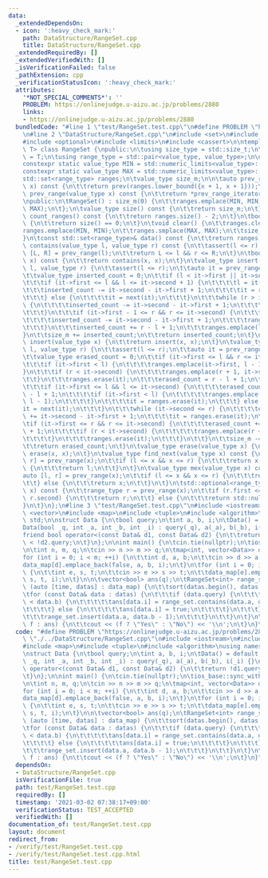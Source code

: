 ```yaml
---
data:
  _extendedDependsOn:
  - icon: ':heavy_check_mark:'
    path: DataStructure/RangeSet.cpp
    title: DataStructure/RangeSet.cpp
  _extendedRequiredBy: []
  _extendedVerifiedWith: []
  _isVerificationFailed: false
  _pathExtension: cpp
  _verificationStatusIcon: ':heavy_check_mark:'
  attributes:
    '*NOT_SPECIAL_COMMENTS*': ''
    PROBLEM: https://onlinejudge.u-aizu.ac.jp/problems/2880
    links:
    - https://onlinejudge.u-aizu.ac.jp/problems/2880
  bundledCode: "#line 1 \"test/RangeSet.test.cpp\"\n#define PROBLEM \"https://onlinejudge.u-aizu.ac.jp/problems/2880\"\
    \n#line 2 \"DataStructure/RangeSet.cpp\"\n#include <set>\n#include <utility>\n\
    #include <optional>\n#include <limits>\n#include <cassert>\n\ntemplate <class\
    \ T> class RangeSet {\npublic:\n\tusing size_type = std::size_t;\n\tusing value_type\
    \ = T;\n\tusing range_type = std::pair<value_type, value_type>;\n\nprivate:\n\t\
    constexpr static value_type MIN = std::numeric_limits<value_type>::min();\n\t\
    constexpr static value_type MAX = std::numeric_limits<value_type>::max();\n\t\
    std::set<range_type> ranges;\n\tvalue_type size_m;\n\n\tauto prev_range_iterator(value_type\
    \ x) const {\n\t\treturn prev(ranges.lower_bound({x + 1, x + 1}));\n\t}\n\trange_type\
    \ prev_range(value_type x) const {\n\t\treturn *prev_range_iterator(x);\n\t}\n\
    \npublic:\n\tRangeSet() : size_m(0) {\n\t\tranges.emplace(MIN, MIN);\n\t\tranges.emplace(MAX,\
    \ MAX);\n\t};\n\tvalue_type size() const {\n\t\treturn size_m;\n\t}\n\tsize_type\
    \ count_ranges() const {\n\t\treturn ranges.size() - 2;\n\t}\n\tbool empty() const\
    \ {\n\t\treturn size() == 0;\n\t}\n\tvoid clear() {\n\t\tranges.clear();\n\t\t\
    ranges.emplace(MIN, MIN);\n\t\tranges.smplace(MAX, MAX);\n\t\tsize_m = 0;\n\t\
    }\n\tconst std::set<range_type>& data() const {\n\t\treturn ranges;\n\t}\n\tbool\
    \ contains(value_type l, value_type r) const {\n\t\tassert(l <= r);\n\t\tauto\
    \ [L, R] = prev_range(l);\n\t\treturn L <= l && r <= R;\n\t}\n\tbool contains(value_type\
    \ x) const {\n\t\treturn contains(x, x);\n\t}\n\tvalue_type insert(value_type\
    \ l, value_type r) {\n\t\tassert(l <= r);\n\t\tauto it = prev_range_iterator(l);\n\
    \t\tvalue_type inserted_count = 0;\n\t\tif (l < it->first || it->second < r) {\n\
    \t\t\tif (it->first <= l && l <= it->second + 1) {\n\t\t\t\tl = it->first;\n\t\
    \t\t\tinserted_count -= it->second - it->first + 1;\n\t\t\t\tit = ranges.erase(it);\n\
    \t\t\t} else {\n\t\t\t\tit = next(it);\n\t\t\t}\n\t\t\twhile (r > it->second)\
    \ {\n\t\t\t\tinserted_count -= it->second - it->first + 1;\n\t\t\t\tit = ranges.erase(it);\n\
    \t\t\t}\n\t\t\tif (it->first - 1 <= r && r <= it->second) {\n\t\t\t\tr = it->second;\n\
    \t\t\t\tinserted_count -= it->second - it->first + 1;\n\t\t\t\tranges.erase(it);\n\
    \t\t\t}\n\t\t\tinserted_count += r - l + 1;\n\t\t\tranges.emplace(l, r);\n\t\t\
    }\n\t\tsize_m += inserted_count;\n\t\treturn inserted_count;\n\t}\n\tvalue_type\
    \ insert(value_type x) {\n\t\treturn insert(x, x);\n\t}\n\tvalue_type erase(value_type\
    \ l, value_type r) {\n\t\tassert(l <= r);\n\t\tauto it = prev_range_iterator(l);\n\
    \t\tvalue_type erased_count = 0;\n\t\tif (it->first <= l && r <= it->second) {\n\
    \t\t\tif (it->first < l) {\n\t\t\t\tranges.emplace(it->first, l - 1);\n\t\t\t\
    }\n\t\t\tif (r < it->second) {\n\t\t\t\tranges.emplace(r + 1, it->second);\n\t\
    \t\t}\n\t\t\tranges.erase(it);\n\t\t\terased_count = r - l + 1;\n\t\t} else {\n\
    \t\t\tif (it->first <= l && l <= it->second) {\n\t\t\t\terased_count += it->second\
    \ - l + 1;\n\t\t\t\tif (it->first < l) {\n\t\t\t\t\tranges.emplace(it->first,\
    \ l - 1);\n\t\t\t\t}\n\t\t\t\tit = ranges.erase(it);\n\t\t\t} else {\n\t\t\t\t\
    it = next(it);\n\t\t\t}\n\t\t\twhile (it->second <= r) {\n\t\t\t\terased_count\
    \ += it->second - it->first + 1;\n\t\t\t\tit = ranges.erase(it);\n\t\t\t}\n\t\t\
    \tif (it->first <= r && r <= it->second) {\n\t\t\t\terased_count += r - it->first\
    \ + 1;\n\t\t\t\tif (r < it->second) {\n\t\t\t\t\tranges.emplace(r + 1, it->second);\n\
    \t\t\t\t}\n\t\t\t\tranges.erase(it);\n\t\t\t}\n\t\t}\n\t\tsize_m -= erased_count;\n\
    \t\treturn erased_count;\n\t}\n\tvalue_type erase(value_type x) {\n\t\treturn\
    \ erase(x, x);\n\t}\n\tvalue_type find_next(value_type x) const {\n\t\tauto [l,\
    \ r] = prev_range(x);\n\t\tif (l <= x && x <= r) {\n\t\t\treturn x;\n\t\t} else\
    \ {\n\t\t\treturn l;\n\t\t}\n\t}\n\tvalue_type mex(value_type x) const {\n\t\t\
    auto [l, r] = prev_range(x);\n\t\tif (l <= x && x <= r) {\n\t\t\treturn r + 1;\n\
    \t\t} else {\n\t\t\treturn x;\n\t\t}\n\t}\n\tstd::optional<range_type> find_range(value_type\
    \ x) const {\n\t\trange_type r = prev_range(x);\n\t\tif (r.first <= x && x <=\
    \ r.second) {\n\t\t\treturn r;\n\t\t} else {\n\t\t\treturn std::nullopt;\n\t\t\
    }\n\t}\n};\n#line 3 \"test/RangeSet.test.cpp\"\n#include <iostream>\n#include\
    \ <vector>\n#include <map>\n#include <tuple>\n#include <algorithm>\nusing namespace\
    \ std;\n\nstruct Data {\n\tbool query;\n\tint a, b, i;\n\tData() = default;\n\t\
    Data(bool _q, int _a, int _b, int _i) : query(_q), a(_a), b(_b), i(_i) {}\n\t\
    friend bool operator<(const Data& d1, const Data& d2) {\n\t\treturn !d1.query\
    \ < !d2.query;\n\t}\n};\n\nint main() {\n\tcin.tie(nullptr);\n\tios_base::sync_with_stdio(false);\n\
    \n\tint n, m, q;\n\tcin >> n >> m >> q;\n\tmap<int, vector<Data>> data_map;\n\t\
    for (int i = 0; i < m; ++i) {\n\t\tint d, a, b;\n\t\tcin >> d >> a >> b;\n\t\t\
    data_map[d].emplace_back(false, a, b, i);\n\t}\n\tfor (int i = 0; i < q; ++i)\
    \ {\n\t\tint e, s, t;\n\t\tcin >> e >> s >> t;\n\t\tdata_map[e].emplace_back(true,\
    \ s, t, i);\n\t}\n\n\tvector<bool> ans(q);\n\tRangeSet<int> range_set;\n\tfor\
    \ (auto [time, datas] : data_map) {\n\t\tsort(datas.begin(), datas.end());\n\t\
    \tfor (const Data& data : datas) {\n\t\t\tif (data.query) {\n\t\t\t\tif (data.a\
    \ < data.b) {\n\t\t\t\t\tans[data.i] = range_set.contains(data.a, data.b - 1);\n\
    \t\t\t\t} else {\n\t\t\t\t\tans[data.i] = true;\n\t\t\t\t}\n\t\t\t} else {\n\t\
    \t\t\trange_set.insert(data.a, data.b - 1);\n\t\t\t}\n\t\t}\n\t}\n\tfor (bool\
    \ f : ans) {\n\t\tcout << (f ? \"Yes\" : \"No\") << '\\n';\n\t}\n}\n"
  code: "#define PROBLEM \"https://onlinejudge.u-aizu.ac.jp/problems/2880\"\n#include\
    \ \"./../DataStructure/RangeSet.cpp\"\n#include <iostream>\n#include <vector>\n\
    #include <map>\n#include <tuple>\n#include <algorithm>\nusing namespace std;\n\
    \nstruct Data {\n\tbool query;\n\tint a, b, i;\n\tData() = default;\n\tData(bool\
    \ _q, int _a, int _b, int _i) : query(_q), a(_a), b(_b), i(_i) {}\n\tfriend bool\
    \ operator<(const Data& d1, const Data& d2) {\n\t\treturn !d1.query < !d2.query;\n\
    \t}\n};\n\nint main() {\n\tcin.tie(nullptr);\n\tios_base::sync_with_stdio(false);\n\
    \n\tint n, m, q;\n\tcin >> n >> m >> q;\n\tmap<int, vector<Data>> data_map;\n\t\
    for (int i = 0; i < m; ++i) {\n\t\tint d, a, b;\n\t\tcin >> d >> a >> b;\n\t\t\
    data_map[d].emplace_back(false, a, b, i);\n\t}\n\tfor (int i = 0; i < q; ++i)\
    \ {\n\t\tint e, s, t;\n\t\tcin >> e >> s >> t;\n\t\tdata_map[e].emplace_back(true,\
    \ s, t, i);\n\t}\n\n\tvector<bool> ans(q);\n\tRangeSet<int> range_set;\n\tfor\
    \ (auto [time, datas] : data_map) {\n\t\tsort(datas.begin(), datas.end());\n\t\
    \tfor (const Data& data : datas) {\n\t\t\tif (data.query) {\n\t\t\t\tif (data.a\
    \ < data.b) {\n\t\t\t\t\tans[data.i] = range_set.contains(data.a, data.b - 1);\n\
    \t\t\t\t} else {\n\t\t\t\t\tans[data.i] = true;\n\t\t\t\t}\n\t\t\t} else {\n\t\
    \t\t\trange_set.insert(data.a, data.b - 1);\n\t\t\t}\n\t\t}\n\t}\n\tfor (bool\
    \ f : ans) {\n\t\tcout << (f ? \"Yes\" : \"No\") << '\\n';\n\t}\n}"
  dependsOn:
  - DataStructure/RangeSet.cpp
  isVerificationFile: true
  path: test/RangeSet.test.cpp
  requiredBy: []
  timestamp: '2021-03-02 07:38:17+09:00'
  verificationStatus: TEST_ACCEPTED
  verifiedWith: []
documentation_of: test/RangeSet.test.cpp
layout: document
redirect_from:
- /verify/test/RangeSet.test.cpp
- /verify/test/RangeSet.test.cpp.html
title: test/RangeSet.test.cpp
---
```

